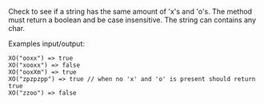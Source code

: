 Check to see if a string has the same amount of 'x's and 'o's. The method must return a boolean and be case insensitive. The string can contains any char.

Examples input/output:
```
XO("ooxx") => true
XO("xooxx") => false
XO("ooxXm") => true
XO("zpzpzpp") => true // when no 'x' and 'o' is present should return true
XO("zzoo") => false
```
